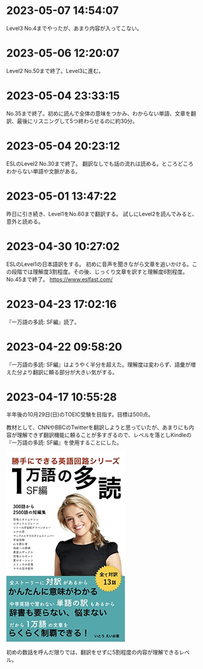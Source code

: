 # 2023-05-07 14:54:07
Level3 No.4までやったが、あまり内容が入ってこない。

# 2023-05-06 12:20:07
Level2 No.50まで終了。Level3に進む。

# 2023-05-04 23:33:15
No.35まで終了。初めに読んで全体の意味をつかみ、わからない単語、文章を翻訳、最後にリスニングして5つ終わらせるのに約30分。

# 2023-05-04 20:23:12
ESLのLevel2 No.30まで終了。
翻訳なしでも話の流れは読める。ところどころわからない単語や文脈がある。

# 2023-05-01 13:47:22
昨日に引き続き、Level1をNo.60まで翻訳する。
試しにLevel2を読んでみると、意外と読める。

# 2023-04-30 10:27:02
ESLのLevel1の日本語訳をする。
初めに音声を聞きながら文章を追いかける。この段階では理解度3割程度。その後、じっくり文章を訳すと理解度6割程度。No.45まで終了。
https://www.eslfast.com/

# 2023-04-23 17:02:16
『一万語の多読: SF編』読了。

# 2023-04-22 09:58:20
『一万語の多読: SF編』はようやく半分を超えた。理解度は変わらず、語彙が増えた分より翻訳に頼る部分が大きい気がする。

# 2023-04-17 10:55:28
半年後の10月29日(日)のTOEIC受験を目指す。目標は500点。

教材として、CNNやBBCのTwitterを翻訳しようと思っていたが、あまりにも内容が理解できず翻訳機能に頼ることが多すぎるので、レベルを落としKindleの『一万語の多読: SF編』を使用することにした。

![](518vpottOFL.jpg)

初めの数話を呼んだ限りでは、翻訳をせずに5割程度の内容が理解できるレベル。

